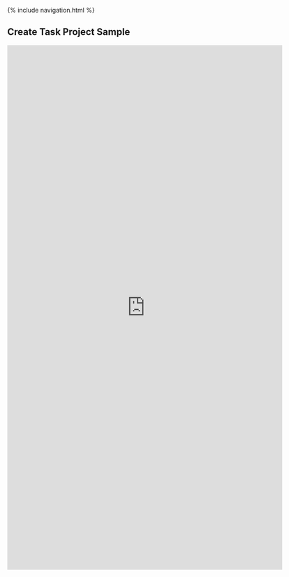 {% include navigation.html %}
## Create Task Project Sample
<center><iframe frameborder="0" width="125%" height="1200px" src="https://replit.com/@GabrielBoudreau/Create-Task-Project?lite=true"></iframe></center>
